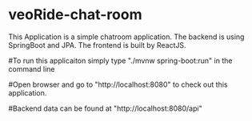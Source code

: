 # veoRide-chat-room

This Application is a simple chatroom application. The backend is using SpringBoot and JPA. The frontend is built by ReactJS.

#To run this applicaiton simply type "./mvnw spring-boot:run" in the command line

#Open browser and go to "http://localhost:8080" to check out this application.

#Backend data can be found at "http://localhost:8080/api"

